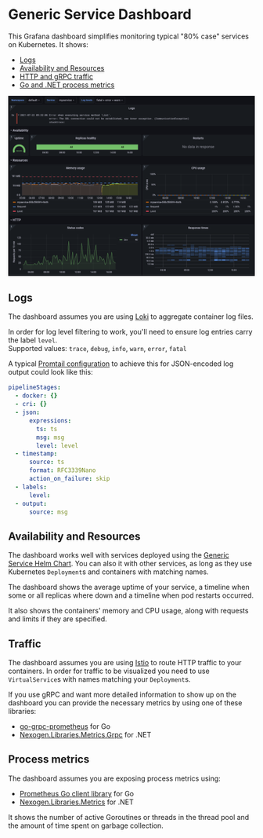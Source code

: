 # Generic Service Dashboard

This Grafana dashboard simplifies monitoring typical "80% case" services on Kubernetes. It shows:

- [Logs](#logs)
- [Availability and Resources](#availability-and-resources)
- [HTTP and gRPC traffic](#traffic)
- [Go and .NET process metrics](#process-metrics)

![Screenshot](./screenshot.png)

## Logs

The dashboard assumes you are using [Loki](https://grafana.com/oss/loki/) to aggregate container log files.

In order for log level filtering to work, you'll need to ensure log entries carry the label `level`.  
Supported values: `trace`, `debug`, `info`, `warn`, `error`, `fatal`

A typical [Promtail configuration](https://grafana.com/docs/loki/latest/clients/promtail/configuration/#pipeline_stages) to achieve this for JSON-encoded log output could look like this:

```yaml
pipelineStages:
  - docker: {}
  - cri: {}
  - json:
      expressions:
        ts: ts
        msg: msg
        level: level
  - timestamp:
      source: ts
      format: RFC3339Nano
      action_on_failure: skip
  - labels:
      level:
  - output:
      source: msg
```

## Availability and Resources

The dashboard works well with services deployed using the [Generic Service Helm Chart](https://artifacthub.io/packages/helm/nano-byte/generic-service). You can also it with other services, as long as they use Kubernetes `Deployment`s and containers with matching names.

The dashboard shows the average uptime of your service, a timeline when some or all replicas where down and a timeline when pod restarts occurred.

It also shows the containers' memory and CPU usage, along with requests and limits if they are specified.

## Traffic

The dashboard assumes you are using [Istio](https://istio.io/) to route HTTP traffic to your containers. In order for traffic to be visualized you need to use `VirtualService`s with names matching your `Deployment`s.

If you use gRPC and want more detailed information to show up on the dashboard you can provide the necessary metrics by using one of these libraries:

- [go-grpc-prometheus](https://github.com/grpc-ecosystem/go-grpc-prometheus) for Go
- [Nexogen.Libraries.Metrics.Grpc](https://github.com/nexogen-international/Nexogen.Libraries.Metrics#grpc) for .NET

## Process metrics

The dashboard assumes you are exposing process metrics using:

- [Prometheus Go client library](https://github.com/prometheus/client_golang) for Go
- [Nexogen.Libraries.Metrics](https://github.com/nexogen-international/Nexogen.Libraries.Metrics) for .NET

It shows the number of active Goroutines or threads in the thread pool and the amount of time spent on garbage collection.

